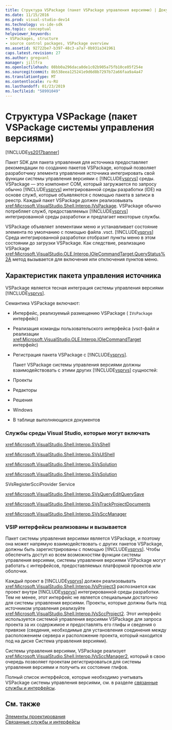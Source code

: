 ```yaml
---
title: Структура VSPackage (пакет VSPackage управления версиями) | Документация Майкрософт
ms.date: 11/15/2016
ms.prod: visual-studio-dev14
ms.technology: vs-ide-sdk
ms.topic: conceptual
helpviewer_keywords:
- VSPackages, structure
- source control packages, VSPackage overview
ms.assetid: 92722be7-b397-48c3-a7a7-0b931a341961
caps.latest.revision: 27
ms.author: gregvanl
manager: jillfra
ms.openlocfilehash: 08bb0a296daca0de1c02b905a75fb10ce05f254e
ms.sourcegitcommit: 8b538eea125241e9d6d8b7297b72a66faa9a4a47
ms.translationtype: MT
ms.contentlocale: ru-RU
ms.lasthandoff: 01/23/2019
ms.locfileid: "58991049"
---
```

# <a name="vspackage-structure-source-control-vspackage"></a>Структура VSPackage (пакет VSPackage системы управления версиями)
[!INCLUDE[vs2017banner](../../includes/vs2017banner.md)]

Пакет SDK для пакета управления для источника предоставляет рекомендации по созданию пакетов VSPackage, который позволяет разработчику элемента управления источника интегрировать свой функции системы управления версиями с [!INCLUDE[vsprvs](../../includes/vsprvs-md.md)] среды. VSPackage — это компонент COM, который загружается по запросу обычно [!INCLUDE[vsprvs](../../includes/vsprvs-md.md)] интегрированной среды разработки (IDE) на основе служб, которые объявляются с помощью пакета в записи в реестр. Каждый пакет VSPackage должен реализовывать <xref:Microsoft.VisualStudio.Shell.Interop.IVsPackage>. VSPackage обычно потребляет служб, предоставляемых [!INCLUDE[vsprvs](../../includes/vsprvs-md.md)] интегрированной среды разработки и предлагает некоторые службы.  
  
 VSPackage объявляет элементами меню и устанавливает состояние элемента по умолчанию с помощью файла .vsct. [!INCLUDE[vsprvs](../../includes/vsprvs-md.md)] Среда интегрированной разработки отобразит пункты меню в этом состоянии до загрузки VSPackage. Как следствие, реализацию VSPackage <xref:Microsoft.VisualStudio.OLE.Interop.IOleCommandTarget.QueryStatus%2A> метод вызывается для включения или отключения пунктов меню.  
  
## <a name="source-control-package-characteristics"></a>Характеристик пакета управления источника  
 VSPackage является тесная интеграция системы управления версиями [!INCLUDE[vsprvs](../../includes/vsprvs-md.md)].  
  
 Семантика VSPackage включают:  
  
- Интерфейс, реализуемый размещению VSPackage ( `IVsPackage` интерфейс)  
  
- Реализация команды пользовательского интерфейса (vsct-файл и реализации <xref:Microsoft.VisualStudio.OLE.Interop.IOleCommandTarget> интерфейс)  
  
- Регистрация пакета VSPackage с [!INCLUDE[vsprvs](../../includes/vsprvs-md.md)].  
  
  Пакет VSPackage системы управления версиями должны взаимодействовать с этими других [!INCLUDE[vsprvs](../../includes/vsprvs-md.md)] сущностей:  
  
- Проекты  
  
- Редакторы  
  
- Решения  
  
- Windows  
  
- В таблице выполняющихся документов  
  
### <a name="visual-studio-environment-services-that-may-be-consumed"></a>Службы среды Visual Studio, которые могут включать  
 <xref:Microsoft.VisualStudio.Shell.Interop.SVsShell>  
  
 <xref:Microsoft.VisualStudio.Shell.Interop.SVsUIShell>  
  
 <xref:Microsoft.VisualStudio.Shell.Interop.SVsSolution>  
  
 <xref:Microsoft.VisualStudio.Shell.Interop.SVsSolution>  
  
 SVsRegisterScciProvider Service  
  
 <xref:Microsoft.VisualStudio.Shell.Interop.SVsQueryEditQuerySave>  
  
 <xref:Microsoft.VisualStudio.Shell.Interop.SVsTrackProjectDocuments>  
  
 <xref:Microsoft.VisualStudio.Shell.Interop.SVsSccManager>  
  
### <a name="vsip-interfaces-implemented-and-called"></a>VSIP интерфейсы реализованы и вызывается  
 Пакет системы управления версиями является VSPackage, и поэтому она может напрямую взаимодействовать с других пакетов VSPackage, должны быть зарегистрированы с помощью [!INCLUDE[vsprvs](../../includes/vsprvs-md.md)]. Чтобы обеспечить доступ ко всем возможностям функции системы управления версиями, системы управления версиями VSPackage могут работать с интерфейсов, предоставляемых платформой проектов или оболочки.  
  
 Каждый проект в [!INCLUDE[vsprvs](../../includes/vsprvs-md.md)] должен реализовывать <xref:Microsoft.VisualStudio.Shell.Interop.IVsProject3> распознается как проект внутри [!INCLUDE[vsprvs](../../includes/vsprvs-md.md)] интегрированной среды разработки. Тем не менее, этот интерфейс не является специальным достаточно для системы управления версиями. Проекты, которые должны быть под источником управления реализуйте <xref:Microsoft.VisualStudio.Shell.Interop.IVsSccProject2>. Этот интерфейс используется системой управления версиями VSPackage для запроса проекта за их содержимое и предоставлять его глифы и сведения о привязке (сведения, необходимые для установления соединения между расположением сервера и расположение проекта, который находится под на диске Система управления версиями).  
  
 Системы управления версиями, VSPackage реализует <xref:Microsoft.VisualStudio.Shell.Interop.IVsSccManager2>, который в свою очередь позволяет проектам регистрироваться для системы управления версиями и получить их состояние глифов.  
  
 Полный список интерфейсов, которые необходимо учитывать VSPackage системы управления версиями, см. в разделе [связанные службы и интерфейсы](../../extensibility/internals/related-services-and-interfaces-source-control-vspackage.md).  
  
## <a name="see-also"></a>См. также  
 [Элементы проектирования](../../extensibility/internals/source-control-vspackage-design-elements.md)   
 [Связанные службы и интерфейсы](../../extensibility/internals/related-services-and-interfaces-source-control-vspackage.md)
